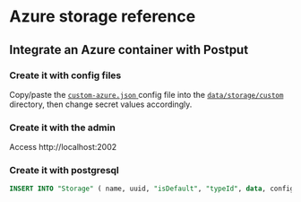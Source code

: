 # Azure storage reference

## Integrate an Azure container with Postput

### Create it with config files
Copy/paste the [`custom-azure.json` ](custom-azure.json) config file into the [`data/storage/custom`](https://github.com/postput/api/tree/master/data/storage/custom) directory, then change secret values accordingly.

### Create it with the admin

Access http://localhost:2002

### Create it with postgresql

````sql
INSERT INTO "Storage" ( name, uuid, "isDefault", "typeId", data, config, "creationDate", "updatedOn" ) VALUES ('my_customs_3_files', 'fd600d4d-ce30-4940-951d-26aeb12c70bf', true, 1, '{}', '{"custom":{"keyId":"AKXXXXXXXXXXXXXXXXXX","key":"XCKlXXXXXXXXXXXXXXXXXXXXXXXXXXXXXXXXXXXX","container":"mycontainer","region":"us-east-1"},"allowUpload":true,"urls":["http://localhost:2000/"]}', NOW(), NOW())
````

